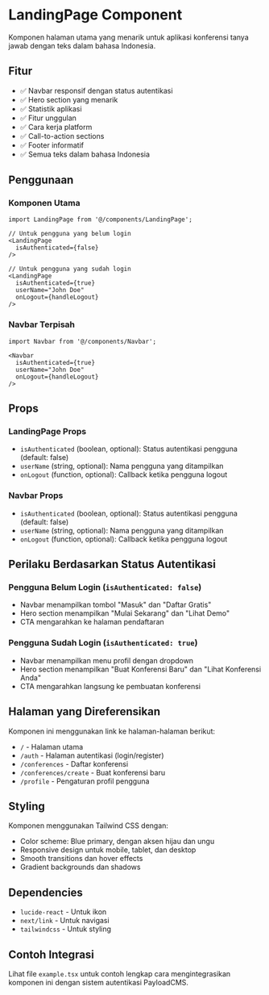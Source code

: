 # LandingPage Component

Komponen halaman utama yang menarik untuk aplikasi konferensi tanya jawab dengan teks dalam bahasa Indonesia.

## Fitur

- ✅ Navbar responsif dengan status autentikasi
- ✅ Hero section yang menarik
- ✅ Statistik aplikasi
- ✅ Fitur unggulan
- ✅ Cara kerja platform
- ✅ Call-to-action sections
- ✅ Footer informatif
- ✅ Semua teks dalam bahasa Indonesia

## Penggunaan

### Komponen Utama

```tsx
import LandingPage from '@/components/LandingPage';

// Untuk pengguna yang belum login
<LandingPage 
  isAuthenticated={false}
/>

// Untuk pengguna yang sudah login
<LandingPage 
  isAuthenticated={true}
  userName="John Doe"
  onLogout={handleLogout}
/>
```

### Navbar Terpisah

```tsx
import Navbar from '@/components/Navbar';

<Navbar 
  isAuthenticated={true}
  userName="John Doe"
  onLogout={handleLogout}
/>
```

## Props

### LandingPage Props
- `isAuthenticated` (boolean, optional): Status autentikasi pengguna (default: false)
- `userName` (string, optional): Nama pengguna yang ditampilkan
- `onLogout` (function, optional): Callback ketika pengguna logout

### Navbar Props
- `isAuthenticated` (boolean, optional): Status autentikasi pengguna (default: false)
- `userName` (string, optional): Nama pengguna yang ditampilkan
- `onLogout` (function, optional): Callback ketika pengguna logout

## Perilaku Berdasarkan Status Autentikasi

### Pengguna Belum Login (`isAuthenticated: false`)
- Navbar menampilkan tombol "Masuk" dan "Daftar Gratis"
- Hero section menampilkan "Mulai Sekarang" dan "Lihat Demo"
- CTA mengarahkan ke halaman pendaftaran

### Pengguna Sudah Login (`isAuthenticated: true`)
- Navbar menampilkan menu profil dengan dropdown
- Hero section menampilkan "Buat Konferensi Baru" dan "Lihat Konferensi Anda"
- CTA mengarahkan langsung ke pembuatan konferensi

## Halaman yang Direferensikan

Komponen ini menggunakan link ke halaman-halaman berikut:
- `/` - Halaman utama
- `/auth` - Halaman autentikasi (login/register)
- `/conferences` - Daftar konferensi
- `/conferences/create` - Buat konferensi baru
- `/profile` - Pengaturan profil pengguna

## Styling

Komponen menggunakan Tailwind CSS dengan:
- Color scheme: Blue primary, dengan aksen hijau dan ungu
- Responsive design untuk mobile, tablet, dan desktop
- Smooth transitions dan hover effects
- Gradient backgrounds dan shadows

## Dependencies

- `lucide-react` - Untuk ikon
- `next/link` - Untuk navigasi
- `tailwindcss` - Untuk styling

## Contoh Integrasi

Lihat file `example.tsx` untuk contoh lengkap cara mengintegrasikan komponen ini dengan sistem autentikasi PayloadCMS.